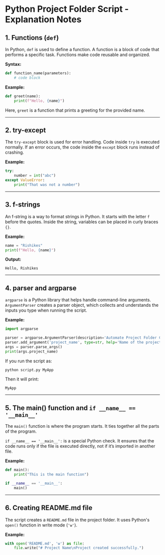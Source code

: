 # Python Project Folder Script - Explanation Notes

## 1. Functions (`def`)
In Python, `def` is used to define a function. A function is a block of code that performs a specific task. Functions make code reusable and organized.

**Syntax:**
```python
def function_name(parameters):
    # code block
````

**Example:**

```python
def greet(name):
    print(f"Hello, {name}")
```

Here, `greet` is a function that prints a greeting for the provided name.

---

## 2. try-except

The `try-except` block is used for error handling. Code inside `try` is executed normally. If an error occurs, the code inside the `except` block runs instead of crashing.

**Example:**

```python
try:
    number = int("abc")
except ValueError:
    print("That was not a number")
```

---

## 3. f-strings

An f-string is a way to format strings in Python. It starts with the letter `f` before the quotes. Inside the string, variables can be placed in curly braces `{}`.

**Example:**

```python
name = "Rishikes"
print(f"Hello, {name}")
```

**Output:**

```
Hello, Rishikes
```

---

## 4. parser and argparse

`argparse` is a Python library that helps handle command-line arguments.
`ArgumentParser` creates a parser object, which collects and understands the inputs you type when running the script.

**Example:**

```python
import argparse

parser = argparse.ArgumentParser(description='Automate Project Folder Creation')
parser.add_argument('project_name', type=str, help='Name of the project')
args = parser.parse_args()
print(args.project_name)
```

If you run the script as:

```bash
python script.py MyApp
```

Then it will print:

```
MyApp
```

---

## 5. The main() function and `if __name__ == '__main__'`

The `main()` function is where the program starts. It ties together all the parts of the program.

`if __name__ == '__main__':` is a special Python check. It ensures that the code runs only if the file is executed directly, not if it’s imported in another file.

**Example:**

```python
def main():
    print("This is the main function")

if __name__ == '__main__':
    main()
```

---

## 6. Creating README.md file

The script creates a `README.md` file in the project folder. It uses Python's `open()` function in write mode (`'w'`).

**Example:**

```python
with open('README.md', 'w') as file:
    file.write("# Project Name\nProject created successfully.")
```




